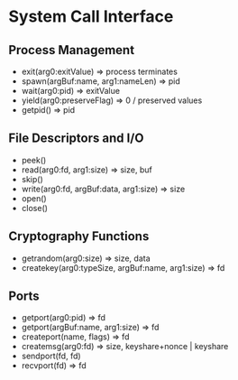 # System Call Interface

## Process Management

 - exit(arg0:exitValue) => process terminates
 - spawn(argBuf:name, arg1:nameLen) => pid
 - wait(arg0:pid) => exitValue
 - yield(arg0:preserveFlag) => 0 / preserved values
 - getpid() => pid

## File Descriptors and I/O

 - peek()
 - read(arg0:fd, arg1:size) => size, buf
 - skip()
 - write(arg0:fd, argBuf:data, arg1:size) => size
 - open()
 - close()

## Cryptography Functions

 - getrandom(arg0:size) => size, data
 - createkey(arg0:typeSize, argBuf:name, arg1:size) => fd

## Ports

 - getport(arg0:pid) => fd
 - getport(argBuf:name, arg1:size) => fd
 - createport(name, flags) => fd
 - createmsg(arg0:fd) => size, keyshare+nonce | keyshare
 - sendport(fd, fd)
 - recvport(fd) => fd
